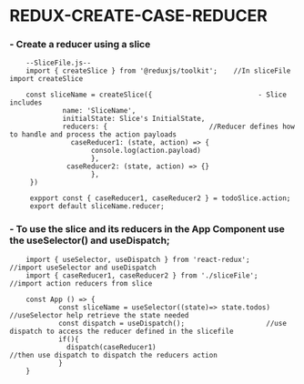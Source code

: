 # REDUX-CREATE-CASE-REDUCER

### - Create a reducer using a slice

        --SliceFile.js--
        import { createSlice } from '@reduxjs/toolkit';    //In sliceFile import createSlice

        const sliceName = createSlice({                          - Slice includes
                 name: 'SliceName', 
                 initialState: Slice's InitialState,
                 reducers: {                         //Reducer defines how to handle and process the action payloads
                   caseReducer1: (state, action) => {
                        console.log(action.payload)
                        },
                  caseReducer2: (state, action) => {}
                        },
         })

         expport const { caseReducer1, caseReducer2 } = todoSlice.action;
         export default sliceName.reducer;


### - To use the slice and its reducers in the App Component use the useSelector() and useDispatch;

        import { useSelector, useDispatch } from 'react-redux';           //import useSelector and useDispatch
        import { caseReducer1, caseReducer2 } from './sliceFile';         //import action reducers from slice
     
        const App () => {
                const sliceName = useSelector((state)=> state.todos)     //useSelector help retrieve the state needed
                const dispatch = useDispatch();                    //use dispatch to access the reducer defined in the slicefile
                if(){
                  dispatch(caseReducer1)                                 //then use dispatch to dispatch the reducers action
                }
        }
  
  
